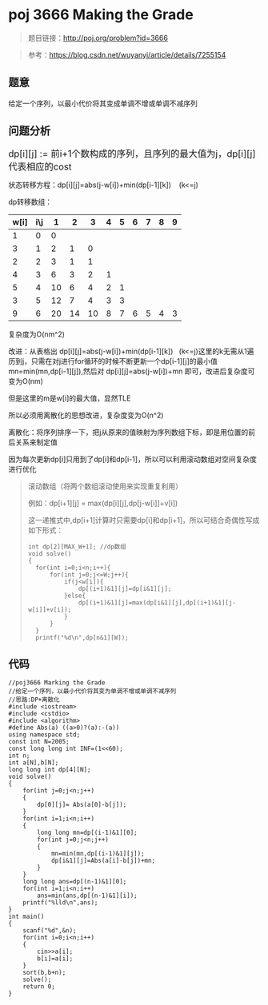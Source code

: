 # poj 3666 Making the Grade
>题目链接：http://poj.org/problem?id=3666

>参考：https://blog.csdn.net/wuyanyi/article/details/7255154

## 题意
给定一个序列，以最小代价将其变成单调不增或单调不减序列
## 问题分析
<font size=4>dp[i][j] := 前i+1个数构成的序列，且序列的最大值为j，dp[i][j]代表相应的cost</font> 

状态转移方程：dp[i][j]=abs(j-w[i])+min(dp[i-1][k]) &nbsp;&nbsp;&nbsp;(k<=j)

dp转移数组：

 w[i] |i\j | 1 | 2 | 3 | 4 | 5 | 6 | 7 | 8 | 9 |
----| ----|----|----|----|----|----|----|----|----|----|
 1 | 0 | 0 |
 3 | 1 | 2 | 1 | 0 |
 2 | 2 | 3 | 1 | 1 |
 4 | 3 | 6 | 3 | 2 | 1 |
 5 | 4 | 10| 6 | 4 | 2 | 1 |
 3 | 5 | 12| 7 | 4 | 3 | 3 |
 9 | 6 | 20| 14| 10| 8 | 7 | 6 | 5 | 4 | 3 |
 
复杂度为O(nm^2)

改进：从表格出 dp[i][j]=abs(j-w[i])+min(dp[i-1][k])&nbsp;&nbsp;&nbsp;(k<=j)这里的k无需从1遍历到j，只需在对j进行for循环的时候不断更新一个dp[i-1][j]的最小值 mn=min(mn,dp[i-1][j]),然后对 dp[i][j]=abs(j-w[i])+mn 即可，改进后复杂度可变为O(nm)

但是这里的m是w[i]的最大值，显然TLE

所以必须用离散化的思想改进，复杂度变为O(n^2)

离散化：将序列排序一下，把j从原来的值映射为序列数组下标，即是用位置的前后关系来制定值

因为每次更新dp[i]只用到了dp[i]和dp[i-1]，所以可以利用滚动数组对空间复杂度进行优化

>滚动数组（将两个数组滚动使用来实现重复利用）
>
>例如：dp[i+1][j] = max(dp[i][j],dp[j-w[i]]+v[i])
>
>这一递推式中,dp[i+1]计算时只需要dp[i]和dp[i+1]，所以可结合奇偶性写成如下形式：
>
>```
>int dp[2][MAX_W+1]; //dp数组
>void solve()
>{
>	for(int i=0;i<n;i++){
>		for(int j=0;j<=W;j++){
>			if(j<w[i]){
>				dp[(i+1)&1][j]=dp[i&1][j];
>			}else{
>				dp[(i+1)&1][j]=max(dp[i&1][j],dp[(i+1)&1][j-w[i]]+v[i]);
>			}
>		}
>	}
>	printf("%d\n",dp[n&1][W]);
>```

## 代码
```
//poj3666 Marking the Grade//给定一个序列，以最小代价将其变为单调不增或单调不减序列//思路:DP+离散化#include <iostream>#include <cstdio>#include <algorithm>#define Abs(a) ((a>0)?(a):-(a))using namespace std;const int N=2005;const long long int INF=(1<<60);int n;int a[N],b[N];long long int dp[4][N];void solve(){    for(int j=0;j<n;j++)	{		dp[0][j]= Abs(a[0]-b[j]);	}	for(int i=1;i<n;i++)	{		long long mn=dp[(i-1)&1][0];		for(int j=0;j<n;j++)		{			mn=min(mn,dp[(i-1)&1][j]);			dp[i&1][j]=Abs(a[i]-b[j])+mn;		}	}	long long ans=dp[(n-1)&1][0];	for(int i=1;i<n;i++)		ans=min(ans,dp[(n-1)&1][i]);	printf("%lld\n",ans);}int main(){	scanf("%d",&n);	for(int i=0;i<n;i++)	{		cin>>a[i];		b[i]=a[i];	}	sort(b,b+n);	solve();	return 0;}
```